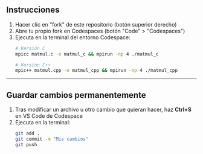 ## Instrucciones

1. Hacer clic en "fork" de este repositorio (botón superior derecho)
2. Abre tu propio fork en Codespaces (botón "Code" > "Codespaces")
3. Ejecuta en la terminal del entorno Codespace:
   ```bash
   # Versión C
   mpicc matmul.c -o matmul_c && mpirun -np 4 ./matmul_c

   # Versión C++
   mpic++ matmul.cpp -o matmul_cpp && mpirun -np 4 ./matmul_cpp

-------------------------------------------------------------------------

## Guardar cambios permanentemente
1. Tras modificar un archivo u otro cambio que quieran hacer, haz **Ctrl+S** en VS Code de Codespace
2. Ejecuta en la terminal:
   ```bash
   git add .
   git commit -m "Mis cambios"
   git push
